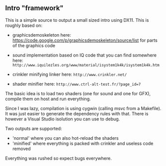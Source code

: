 Intro "framework"
-----------------

This is a simple source to output a small sized intro using DX11.
This is roughly based on:
* graphicsdemoskeleton here:
  https://code.google.com/p/graphicsdemoskeleton/source/list for parts of the
  graphics code

* sound implementation based on IQ code that you can find somewhere here:
  `http://www.iquilezles.org/www/material/isystem1k4k/isystem1k4k.htm`

* crinkler minifying linker here:
  `http://www.crinkler.net/`

* shader minifier here:
 `http://www.ctrl-alt-test.fr/?page_id=7`

The basic idea is to load two shaders (one for sound and one for GFX), compile
them on host and run everything.

Since I was lazy, compilation is using cygwin (calling msvc from a Makefile). It
was just easier to generate the dependency rules with that. There is however a
Visual Studio isolution you can use to debug.

Two outputs are supported:
* 'normal' where you can also hot-reload the shaders
* 'minified' where everything is packed with crinkler and useless code removed

Everything was rushed so expect bugs everywhere.


